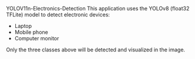 YOLOV11n-Electronics-Detection
This application uses the YOLOv8 (float32 TFLite) model to detect electronic devices:
- Laptop
- Mobile phone
- Computer monitor

Only the three classes above will be detected and visualized in the image.
